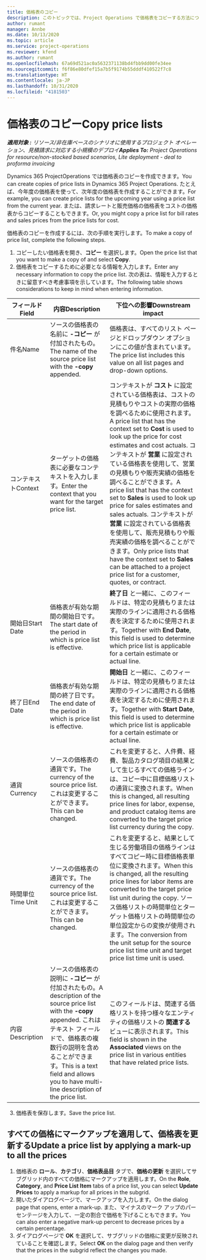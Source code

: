 ```yaml
---
title: 価格表のコピー
description: このトピックでは、Project Operations で価格表をコピーする方法について説明します。
author: rumant
manager: Annbe
ms.date: 10/13/2020
ms.topic: article
ms.service: project-operations
ms.reviewer: kfend
ms.author: rumant
ms.openlocfilehash: 67a69d521ac0a5632371138bd4fbb9dd00fe34ee
ms.sourcegitcommit: f6f86e80dfef15a7b5f9174b55dddf410522f7c8
ms.translationtype: HT
ms.contentlocale: ja-JP
ms.lasthandoff: 10/31/2020
ms.locfileid: "4181503"
---
```

# <a name="copy-price-lists"></a><span data-ttu-id="fe70b-103">価格表のコピー</span><span class="sxs-lookup"><span data-stu-id="fe70b-103">Copy price lists</span></span>

<span data-ttu-id="fe70b-104">_**適用対象 :** リソース/非在庫ベースのシナリオに使用するプロジェクト オペレーション、見積請求に対応する小規模のデプロイ_</span><span class="sxs-lookup"><span data-stu-id="fe70b-104">_**Applies To:** Project Operations for resource/non-stocked based scenarios, Lite deployment - deal to proforma invoicing_</span></span>

<span data-ttu-id="fe70b-105">Dynamics 365 ProjectOperations では価格表のコピーを作成できます。</span><span class="sxs-lookup"><span data-stu-id="fe70b-105">You can create copies of price lists in Dynamics 365 Project Operations.</span></span> <span data-ttu-id="fe70b-106">たとえば、今年度の価格表を使って、次年度の価格表を作成することができます。</span><span class="sxs-lookup"><span data-stu-id="fe70b-106">For example, you can create price lists for the upcoming year using a price list from the current year.</span></span>  <span data-ttu-id="fe70b-107">または、請求レートと販売価格の価格表をコストの価格表からコピーすることもできます。</span><span class="sxs-lookup"><span data-stu-id="fe70b-107">Or, you might copy a price list for bill rates and sales prices from the price lists for cost.</span></span> 

<span data-ttu-id="fe70b-108">価格表のコピーを作成するには、次の手順を実行します。</span><span class="sxs-lookup"><span data-stu-id="fe70b-108">To make a copy of price list, complete the following steps.</span></span>

1. <span data-ttu-id="fe70b-109">コピーしたい価格表を開き、**コピー** を選択します。</span><span class="sxs-lookup"><span data-stu-id="fe70b-109">Open the price list that you want to make a copy of and select **Copy**.</span></span>
2. <span data-ttu-id="fe70b-110">価格表をコピーするために必要となる情報を入力します。</span><span class="sxs-lookup"><span data-stu-id="fe70b-110">Enter any necessary information to copy the price list.</span></span> <span data-ttu-id="fe70b-111">次の表は、情報を入力するときに留意すべき考慮事項を示しています。</span><span class="sxs-lookup"><span data-stu-id="fe70b-111">The following table shows considerations to keep in mind when entering information.</span></span>

| <span data-ttu-id="fe70b-112">フィールド</span><span class="sxs-lookup"><span data-stu-id="fe70b-112">Field</span></span> | <span data-ttu-id="fe70b-113">内容</span><span class="sxs-lookup"><span data-stu-id="fe70b-113">Description</span></span> | <span data-ttu-id="fe70b-114">下位への影響</span><span class="sxs-lookup"><span data-stu-id="fe70b-114">Downstream impact</span></span> |
| --- | --- | --- |
| <span data-ttu-id="fe70b-115">件名</span><span class="sxs-lookup"><span data-stu-id="fe70b-115">Name</span></span> | <span data-ttu-id="fe70b-116">ソースの価格表の名前に **-コピー** が付加されたもの。</span><span class="sxs-lookup"><span data-stu-id="fe70b-116">The name of the source price list with the **-copy** appended.</span></span> | <span data-ttu-id="fe70b-117">価格表は、すべてのリスト ページとドロップダウン オプションにこの値が含まれています。</span><span class="sxs-lookup"><span data-stu-id="fe70b-117">The price list includes this value on all list pages and drop-down options.</span></span> |
| <span data-ttu-id="fe70b-118">コンテキスト</span><span class="sxs-lookup"><span data-stu-id="fe70b-118">Context</span></span> | <span data-ttu-id="fe70b-119">ターゲットの価格表に必要なコンテキストを入力します。</span><span class="sxs-lookup"><span data-stu-id="fe70b-119">Enter the context that you want for the target price list.</span></span> | <span data-ttu-id="fe70b-120">コンテキストが **コスト** に設定されている価格表は、コストの見積もりやコストの実際の価格を調べるために使用されます。</span><span class="sxs-lookup"><span data-stu-id="fe70b-120">A price list that has the context set to **Cost** is used to look up the price for cost estimates and cost actuals.</span></span> <span data-ttu-id="fe70b-121">コンテキストが **営業** に設定されている価格表を使用して、営業の見積もりや販売実績の価格を調べることができます。</span><span class="sxs-lookup"><span data-stu-id="fe70b-121">A price list that has the context set to **Sales** is used to look up price for sales estimates and sales actuals.</span></span> <span data-ttu-id="fe70b-122">コンテキストが **営業** に設定されている価格表を使用して、販売見積もりや販売実績の価格を調べることができます。</span><span class="sxs-lookup"><span data-stu-id="fe70b-122">Only price lists that have the context set to **Sales** can be attached to a project price list for a customer, quotes, or contract.</span></span> |
| <span data-ttu-id="fe70b-123">開始日</span><span class="sxs-lookup"><span data-stu-id="fe70b-123">Start Date</span></span> | <span data-ttu-id="fe70b-124">価格表が有効な期間の開始日です。</span><span class="sxs-lookup"><span data-stu-id="fe70b-124">The start date of the period in which is price list is effective.</span></span> | <span data-ttu-id="fe70b-125">**終了日** と一緒に、このフィールドは、特定の見積もりまたは実際のラインに適用される価格表を決定するために使用されます。</span><span class="sxs-lookup"><span data-stu-id="fe70b-125">Together with **End Date**, this field is used to determine which price list is applicable for a certain estimate or actual line.</span></span> |
| <span data-ttu-id="fe70b-126">終了日</span><span class="sxs-lookup"><span data-stu-id="fe70b-126">End Date</span></span> | <span data-ttu-id="fe70b-127">価格表が有効な期間の終了日です。</span><span class="sxs-lookup"><span data-stu-id="fe70b-127">The end date of the period in which is price list is effective.</span></span> | <span data-ttu-id="fe70b-128">**開始日** と一緒に、このフィールドは、特定の見積もりまたは実際のラインに適用される価格表を決定するために使用されます。</span><span class="sxs-lookup"><span data-stu-id="fe70b-128">Together with **Start Date**, this field is used to determine which price list is applicable for a certain estimate or actual line.</span></span> |
| <span data-ttu-id="fe70b-129">通貨</span><span class="sxs-lookup"><span data-stu-id="fe70b-129">Currency</span></span> | <span data-ttu-id="fe70b-130">ソースの価格表の通貨です。</span><span class="sxs-lookup"><span data-stu-id="fe70b-130">The currency of the source price list.</span></span> <span data-ttu-id="fe70b-131">これは変更することができます。</span><span class="sxs-lookup"><span data-stu-id="fe70b-131">This can be changed.</span></span> | <span data-ttu-id="fe70b-132">これを変更すると、人件費、経費、製品カタログ項目の結果として生じるすべての価格ラインは、コピー中に目標価格リストの通貨に変換されます。</span><span class="sxs-lookup"><span data-stu-id="fe70b-132">When this is changed, all resulting price lines for labor, expense, and product catalog items are converted to the target price list currency during the copy.</span></span> |
| <span data-ttu-id="fe70b-133">時間単位</span><span class="sxs-lookup"><span data-stu-id="fe70b-133">Time Unit</span></span> | <span data-ttu-id="fe70b-134">ソースの価格表の通貨です。</span><span class="sxs-lookup"><span data-stu-id="fe70b-134">The currency of the source price list.</span></span> <span data-ttu-id="fe70b-135">これは変更することができます。</span><span class="sxs-lookup"><span data-stu-id="fe70b-135">This can be changed.</span></span> | <span data-ttu-id="fe70b-136">これを変更すると、結果として生じる労働項目の価格ラインはすべてコピー時に目標価格表単位に変換されます。</span><span class="sxs-lookup"><span data-stu-id="fe70b-136">When this is changed, all the resulting price lines for labor items are converted to the target price list unit during the copy.</span></span> <span data-ttu-id="fe70b-137">ソース価格リストの時間単位とターゲット価格リストの時間単位の単位設定からの変換が使用されます。</span><span class="sxs-lookup"><span data-stu-id="fe70b-137">The conversion from the unit setup for the source price list time unit and target price list time unit is used.</span></span> |
| <span data-ttu-id="fe70b-138">内容</span><span class="sxs-lookup"><span data-stu-id="fe70b-138">Description</span></span> | <span data-ttu-id="fe70b-139">ソースの価格表の説明に **-コピー** が付加されたもの。</span><span class="sxs-lookup"><span data-stu-id="fe70b-139">A description of the source price list with the **-copy** appended.</span></span> <span data-ttu-id="fe70b-140">これはテキスト フィールドで、価格表の複数行の説明を含めることができます。</span><span class="sxs-lookup"><span data-stu-id="fe70b-140">This is a text field and allows you to have multi-line description of the price list.</span></span> | <span data-ttu-id="fe70b-141">このフィールドは、関連する価格リストを持つ様々なエンティティの価格リストの **関連する** ビューに表示されます。</span><span class="sxs-lookup"><span data-stu-id="fe70b-141">This field is shown in the **Associated** views on the price list in various entities that have related price lists.</span></span> |

3. <span data-ttu-id="fe70b-142">価格表を保存します。</span><span class="sxs-lookup"><span data-stu-id="fe70b-142">Save the price list.</span></span> 

## <a name="update-a-price-list-by-applying-a-mark-up-to-all-the-prices"></a><span data-ttu-id="fe70b-143">すべての価格にマークアップを適用して、価格表を更新する</span><span class="sxs-lookup"><span data-stu-id="fe70b-143">Update a price list by applying a mark-up to all the prices</span></span>

1. <span data-ttu-id="fe70b-144">価格表の **ロール**、**カテゴリ**、**価格表品目** タブで、**価格の更新** を選択してサブグリッド内のすべての価格にマークアップを適用します。</span><span class="sxs-lookup"><span data-stu-id="fe70b-144">On the **Role**, **Category**, and **Price List Item** tabs of a price list, you can select **Update Prices** to apply a markup for all prices in the subgrid.</span></span> 
2. <span data-ttu-id="fe70b-145">開いたダイアログページで、マークアップを入力します。</span><span class="sxs-lookup"><span data-stu-id="fe70b-145">On the dialog page that opens, enter a mark-up.</span></span> <span data-ttu-id="fe70b-146">また、マイナスのマーク アップのパーセンテージを入力して、一定の割合で価格を下げることもできます。</span><span class="sxs-lookup"><span data-stu-id="fe70b-146">You can also enter a negative mark-up percent to decrease prices by a certain percentage.</span></span> 
3. <span data-ttu-id="fe70b-147">ダイアログページで **OK** を選択して、サブグリッドの価格に変更が反映されていることを確認します。</span><span class="sxs-lookup"><span data-stu-id="fe70b-147">Select **OK** on the dialog page and then verify that the prices in the subgrid reflect the changes you made.</span></span>

